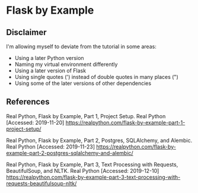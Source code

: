 Flask by Example
===============================================================================

## Disclaimer

I'm allowing myself to deviate from the tutorial in some areas:
- Using a later Python version
- Naming my virtual environment differently
- Using a later version of Flask
- Using single quotes (') instead of double quotes in many places (")
- Using some of the later versions of other dependencies

## References

Real Python, Flask by Example, Part 1, Project Setup. Real Python
[Accessed: 2019-11-20]
https://realpython.com/flask-by-example-part-1-project-setup/

Real Python, Flask by Example, Part 2, Postgres, SQLAlchemy, and Alembic.
Real Python [Accessed: 2019-11-23]
https://realpython.com/flask-by-example-part-2-postgres-sqlalchemy-and-alembic/

Real Python, Flask by Example, Part 3, Text Processing with Requests,
BeautifulSoup, and NLTK. Real Python [Accessed: 2019-12-10]
https://realpython.com/flask-by-example-part-3-text-processing-with-requests-beautifulsoup-nltk/
